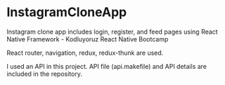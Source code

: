 # InstagramCloneApp

Instagram clone app includes login, register, and feed pages using React Native Framework - Kodluyoruz React Native Bootcamp

React router, navigation, redux, redux-thunk are used.

I used an API in this project. API file (api.makefile) and API details are included in the repository.
